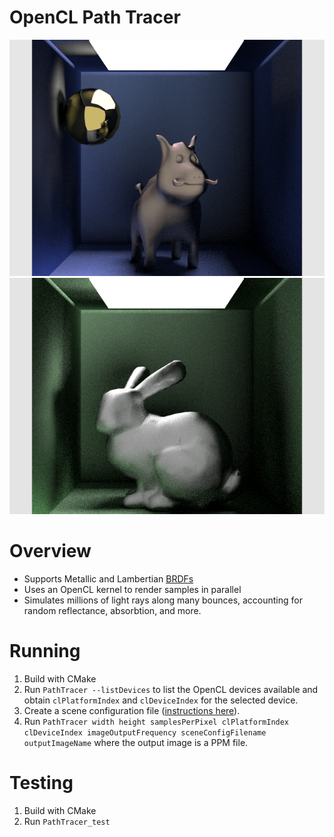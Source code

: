 # OpenCL Path Tracer

![test scene](readme-images/path-trace-boar.png)
![test scene](readme-images/path-trace-bunny.png)

# Overview

- Supports Metallic and Lambertian [BRDFs](https://en.wikipedia.org/wiki/Bidirectional_reflectance_distribution_function)
- Uses an OpenCL kernel to render samples in parallel
- Simulates millions of light rays along many bounces, accounting for random reflectance, absorbtion, and more.

# Running

1. Build with CMake
1. Run `PathTracer --listDevices` to list the OpenCL devices available and obtain `clPlatformIndex` and `clDeviceIndex` for the selected device.
1. Create a scene configuration file ([instructions here](scene-config-instructions.md)).
1. Run `PathTracer width height samplesPerPixel clPlatformIndex clDeviceIndex imageOutputFrequency sceneConfigFilename outputImageName` where the output image is a PPM file.

# Testing

1. Build with CMake
2. Run `PathTracer_test`
